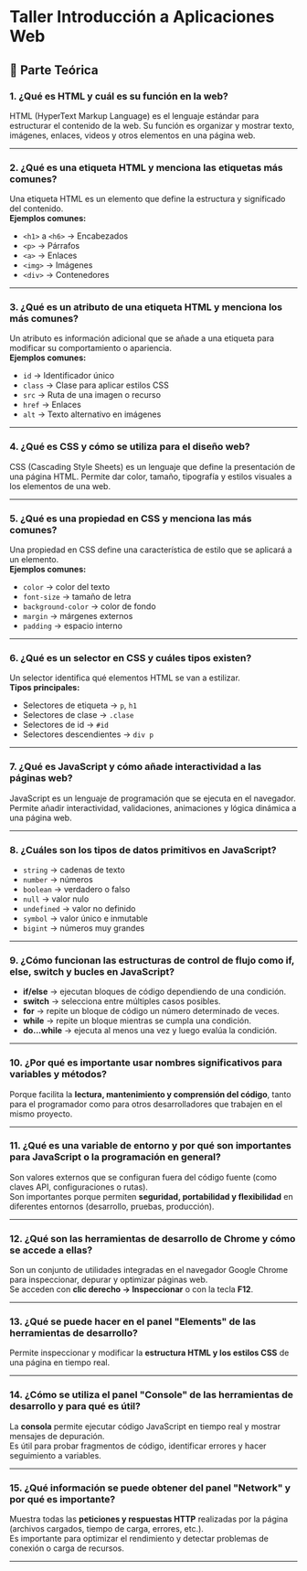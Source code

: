 
# Taller Introducción a Aplicaciones Web  

## 📌 Parte Teórica  

### 1. ¿Qué es HTML y cuál es su función en la web?  
HTML (HyperText Markup Language) es el lenguaje estándar para estructurar el contenido de la web. Su función es organizar y mostrar texto, imágenes, enlaces, videos y otros elementos en una página web.  

---

### 2. ¿Qué es una etiqueta HTML y menciona las etiquetas más comunes?  
Una etiqueta HTML es un elemento que define la estructura y significado del contenido.  
**Ejemplos comunes:**  
- `<h1>` a `<h6>` → Encabezados  
- `<p>` → Párrafos  
- `<a>` → Enlaces  
- `<img>` → Imágenes  
- `<div>` → Contenedores  

---

### 3. ¿Qué es un atributo de una etiqueta HTML y menciona los más comunes?  
Un atributo es información adicional que se añade a una etiqueta para modificar su comportamiento o apariencia.  
**Ejemplos comunes:**  
- `id` → Identificador único  
- `class` → Clase para aplicar estilos CSS  
- `src` → Ruta de una imagen o recurso  
- `href` → Enlaces  
- `alt` → Texto alternativo en imágenes  

---

### 4. ¿Qué es CSS y cómo se utiliza para el diseño web?  
CSS (Cascading Style Sheets) es un lenguaje que define la presentación de una página HTML. Permite dar color, tamaño, tipografía y estilos visuales a los elementos de una web.  

---

### 5. ¿Qué es una propiedad en CSS y menciona las más comunes?  
Una propiedad en CSS define una característica de estilo que se aplicará a un elemento.  
**Ejemplos comunes:**  
- `color` → color del texto  
- `font-size` → tamaño de letra  
- `background-color` → color de fondo  
- `margin` → márgenes externos  
- `padding` → espacio interno  

---

### 6. ¿Qué es un selector en CSS y cuáles tipos existen?  
Un selector identifica qué elementos HTML se van a estilizar.  
**Tipos principales:**  
- Selectores de etiqueta → `p`, `h1`  
- Selectores de clase → `.clase`  
- Selectores de id → `#id`  
- Selectores descendientes → `div p`  

---

### 7. ¿Qué es JavaScript y cómo añade interactividad a las páginas web?  
JavaScript es un lenguaje de programación que se ejecuta en el navegador. Permite añadir interactividad, validaciones, animaciones y lógica dinámica a una página web.  

---

### 8. ¿Cuáles son los tipos de datos primitivos en JavaScript?  
- `string` → cadenas de texto  
- `number` → números  
- `boolean` → verdadero o falso  
- `null` → valor nulo  
- `undefined` → valor no definido  
- `symbol` → valor único e inmutable  
- `bigint` → números muy grandes  

---

### 9. ¿Cómo funcionan las estructuras de control de flujo como if, else, switch y bucles en JavaScript?  
- **if/else** → ejecutan bloques de código dependiendo de una condición.  
- **switch** → selecciona entre múltiples casos posibles.  
- **for** → repite un bloque de código un número determinado de veces.  
- **while** → repite un bloque mientras se cumpla una condición.  
- **do...while** → ejecuta al menos una vez y luego evalúa la condición.  

---

### 10. ¿Por qué es importante usar nombres significativos para variables y métodos?  
Porque facilita la **lectura, mantenimiento y comprensión del código**, tanto para el programador como para otros desarrolladores que trabajen en el mismo proyecto.  

---

### 11. ¿Qué es una variable de entorno y por qué son importantes para JavaScript o la programación en general?  
Son valores externos que se configuran fuera del código fuente (como claves API, configuraciones o rutas).  
Son importantes porque permiten **seguridad, portabilidad y flexibilidad** en diferentes entornos (desarrollo, pruebas, producción).  

---

### 12. ¿Qué son las herramientas de desarrollo de Chrome y cómo se accede a ellas?  
Son un conjunto de utilidades integradas en el navegador Google Chrome para inspeccionar, depurar y optimizar páginas web.  
Se acceden con **clic derecho → Inspeccionar** o con la tecla **F12**.  

---

### 13. ¿Qué se puede hacer en el panel "Elements" de las herramientas de desarrollo?  
Permite inspeccionar y modificar la **estructura HTML y los estilos CSS** de una página en tiempo real.  

---

### 14. ¿Cómo se utiliza el panel "Console" de las herramientas de desarrollo y para qué es útil?  
La **consola** permite ejecutar código JavaScript en tiempo real y mostrar mensajes de depuración.  
Es útil para probar fragmentos de código, identificar errores y hacer seguimiento a variables.  

---

### 15. ¿Qué información se puede obtener del panel "Network" y por qué es importante?  
Muestra todas las **peticiones y respuestas HTTP** realizadas por la página (archivos cargados, tiempo de carga, errores, etc.).  
Es importante para optimizar el rendimiento y detectar problemas de conexión o carga de recursos.  

---
